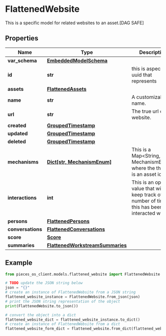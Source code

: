 # FlattenedWebsite

This is a specific model for related websites to an asset.[DAG SAFE]

## Properties

Name | Type | Description | Notes
------------ | ------------- | ------------- | -------------
**var_schema** | [**EmbeddedModelSchema**](EmbeddedModelSchema) |  | [optional] 
**id** | **str** | this is aspecific uuid that represents | 
**assets** | [**FlattenedAssets**](FlattenedAssets) |  | [optional] 
**name** | **str** | A customizable name. | 
**url** | **str** | The true url or the website. | 
**created** | [**GroupedTimestamp**](GroupedTimestamp) |  | 
**updated** | [**GroupedTimestamp**](GroupedTimestamp) |  | 
**deleted** | [**GroupedTimestamp**](GroupedTimestamp) |  | [optional] 
**mechanisms** | [**Dict[str, MechanismEnum]**](MechanismEnum) | This is a Map&lt;String, MechanismEnum&gt; where the the key is an asset id. | [optional] 
**interactions** | **int** | This is an optional value that will keep track of the number of times this has been interacted with. | [optional] 
**persons** | [**FlattenedPersons**](FlattenedPersons) |  | [optional] 
**conversations** | [**FlattenedConversations**](FlattenedConversations) |  | [optional] 
**score** | [**Score**](Score) |  | [optional] 
**summaries** | [**FlattenedWorkstreamSummaries**](FlattenedWorkstreamSummaries) |  | [optional] 

## Example

```python
from pieces_os_client.models.flattened_website import FlattenedWebsite

# TODO update the JSON string below
json = "{}"
# create an instance of FlattenedWebsite from a JSON string
flattened_website_instance = FlattenedWebsite.from_json(json)
# print the JSON string representation of the object
print(FlattenedWebsite.to_json())

# convert the object into a dict
flattened_website_dict = flattened_website_instance.to_dict()
# create an instance of FlattenedWebsite from a dict
flattened_website_form_dict = flattened_website.from_dict(flattened_website_dict)
```



